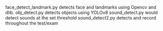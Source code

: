face_detect_landmark.py detects face and landmarks using Opencv and dlib.
obj_detect.py detects objects using YOLOv8 
sound_detect.py would detect sounds at the set threshold
sound_detect2.py detects and record throughout the test/exam
